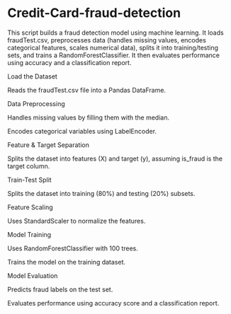 # Credit-Card-fraud-detection
This script builds a fraud detection model using machine learning. It loads fraudTest.csv, preprocesses data (handles missing values, encodes categorical features, scales numerical data), splits it into training/testing sets, and trains a RandomForestClassifier. It then evaluates performance using accuracy and a classification report.

Load the Dataset

Reads the fraudTest.csv file into a Pandas DataFrame.

Data Preprocessing

Handles missing values by filling them with the median.

Encodes categorical variables using LabelEncoder.

Feature & Target Separation

Splits the dataset into features (X) and target (y), assuming is_fraud is the target column.

Train-Test Split

Splits the dataset into training (80%) and testing (20%) subsets.

Feature Scaling

Uses StandardScaler to normalize the features.

Model Training

Uses RandomForestClassifier with 100 trees.

Trains the model on the training dataset.

Model Evaluation

Predicts fraud labels on the test set.

Evaluates performance using accuracy score and a classification report.
